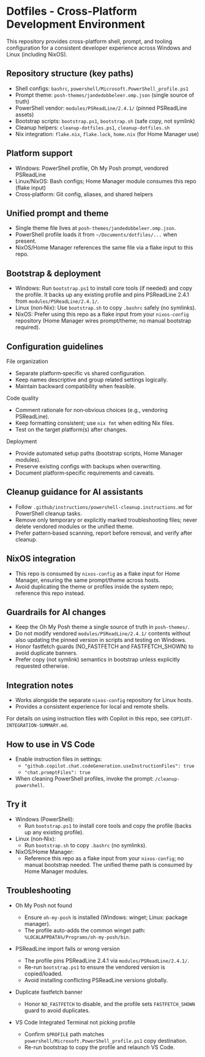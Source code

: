# Dotfiles - Cross-Platform Development Environment

This repository provides cross-platform shell, prompt, and tooling configuration for a consistent developer experience across Windows and Linux (including NixOS).

## Repository structure (key paths)

- Shell configs: `bashrc`, `powershell/Microsoft.PowerShell_profile.ps1`
- Prompt theme: `posh-themes/jandedobbeleer.omp.json` (single source of truth)
- PowerShell vendor: `modules/PSReadLine/2.4.1/` (pinned PSReadLine assets)
- Bootstrap scripts: `bootstrap.ps1`, `bootstrap.sh` (safe copy, not symlink)
- Cleanup helpers: `cleanup-dotfiles.ps1`, `cleanup-dotfiles.sh`
- Nix integration: `flake.nix`, `flake.lock`, `home.nix` (for Home Manager use)

## Platform support

- Windows: PowerShell profile, Oh My Posh prompt, vendored PSReadLine
- Linux/NixOS: Bash configs; Home Manager module consumes this repo (flake input)
- Cross‑platform: Git config, aliases, and shared helpers

## Unified prompt and theme

- Single theme file lives at `posh-themes/jandedobbeleer.omp.json`.
- PowerShell profile loads it from `~/Documents/dotfiles/...` when present.
- NixOS/Home Manager references the same file via a flake input to this repo.

## Bootstrap & deployment

- Windows: Run `bootstrap.ps1` to install core tools (if needed) and copy the profile. It backs up any existing profile and pins PSReadLine 2.4.1 from `modules/PSReadLine/2.4.1/`.
- Linux (non‑Nix): Use `bootstrap.sh` to copy `.bashrc` safely (no symlinks).
- NixOS: Prefer using this repo as a flake input from your `nixos-config` repository (Home Manager wires prompt/theme; no manual bootstrap required).

## Configuration guidelines

File organization
- Separate platform‑specific vs shared configuration.
- Keep names descriptive and group related settings logically.
- Maintain backward compatibility when feasible.

Code quality
- Comment rationale for non‑obvious choices (e.g., vendoring PSReadLine).
- Keep formatting consistent; use `nix fmt` when editing Nix files.
- Test on the target platform(s) after changes.

Deployment
- Provide automated setup paths (bootstrap scripts, Home Manager modules).
- Preserve existing configs with backups when overwriting.
- Document platform‑specific requirements and caveats.

## Cleanup guidance for AI assistants

- Follow `.github/instructions/powershell-cleanup.instructions.md` for PowerShell cleanup tasks.
- Remove only temporary or explicitly marked troubleshooting files; never delete vendored modules or the unified theme.
- Prefer pattern‑based scanning, report before removal, and verify after cleanup.

## NixOS integration

- This repo is consumed by `nixos-config` as a flake input for Home Manager, ensuring the same prompt/theme across hosts.
- Avoid duplicating the theme or profiles inside the system repo; reference this repo instead.

## Guardrails for AI changes

- Keep the Oh My Posh theme a single source of truth in `posh-themes/`.
- Do not modify vendored `modules/PSReadLine/2.4.1/` contents without also updating the pinned version in scripts and testing on Windows.
- Honor fastfetch guards (NO_FASTFETCH and FASTFETCH_SHOWN) to avoid duplicate banners.
- Prefer copy (not symlink) semantics in bootstrap unless explicitly requested otherwise.

## Integration notes

- Works alongside the separate `nixos-config` repository for Linux hosts.
- Provides a consistent experience for local and remote shells.

For details on using instruction files with Copilot in this repo, see `COPILOT-INTEGRATION-SUMMARY.md`.

## How to use in VS Code

- Enable instruction files in settings:
	- `"github.copilot.chat.codeGeneration.useInstructionFiles": true`
	- `"chat.promptFiles": true`
- When cleaning PowerShell profiles, invoke the prompt: `/cleanup-powershell`.

## Try it

- Windows (PowerShell):
	- Run `bootstrap.ps1` to install core tools and copy the profile (backs up any existing profile).
- Linux (non‑Nix):
	- Run `bootstrap.sh` to copy `.bashrc` (no symlinks).
- NixOS/Home Manager:
	- Reference this repo as a flake input from your `nixos-config`; no manual bootstrap needed. The unified theme path is consumed by Home Manager modules.

## Troubleshooting

- Oh My Posh not found
	- Ensure `oh-my-posh` is installed (Windows: winget; Linux: package manager).
	- The profile auto-adds the common winget path: `%LOCALAPPDATA%/Programs/oh-my-posh/bin`.

- PSReadLine import fails or wrong version
	- The profile pins PSReadLine 2.4.1 via `modules/PSReadLine/2.4.1/`.
	- Re-run `bootstrap.ps1` to ensure the vendored version is copied/loaded.
	- Avoid installing conflicting PSReadLine versions globally.

- Duplicate fastfetch banner
	- Honor `NO_FASTFETCH` to disable, and the profile sets `FASTFETCH_SHOWN` guard to avoid duplicates.

- VS Code Integrated Terminal not picking profile
	- Confirm `$PROFILE` path matches `powershell/Microsoft.PowerShell_profile.ps1` copy destination.
	- Re-run bootstrap to copy the profile and relaunch VS Code.
